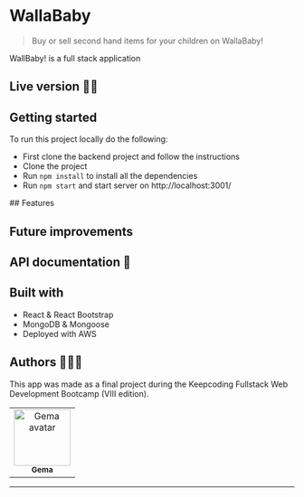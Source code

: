 # WallaBaby 

> Buy or sell second hand items for your children on WallaBaby! 


WallBaby! is a full stack application 


## Live version 🚀🚀

## Getting started 

To run this project locally do the following:

- First clone the backend project and follow the instructions 
- Clone the project
- Run ```npm install``` to install all the dependencies
- Run ```npm start``` and start server on http://localhost:3001/ 


## Features

## Future improvements

## API documentation  📖


## Built with 

- React & React Bootstrap
- MongoDB & Mongoose
- Deployed with AWS

## Authors 👩🏻‍💻

This app was made as a final project during the Keepcoding Fullstack Web Development Bootcamp (VIII edition).

<table>
<tr>
<td align="center"><a href="https://github.com/gemasegarra"><img src="https://avatars2.githubusercontent.com/u/40056297?v=4" width="100px;" alt="Gema avatar"/><br/><sub><b>Gema</b></sub></a><br/><a href="https://github.com/gemasegarra"></a>
</table>

---

